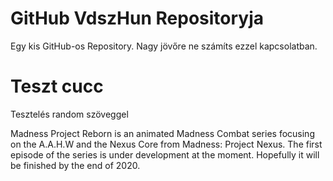 # GitHub VdszHun Repositoryja

Egy kis GitHub-os Repository. Nagy jövőre ne számíts ezzel kapcsolatban.

# Teszt cucc

Tesztelés random szöveggel

Madness Project Reborn is an animated Madness Combat series focusing on the A.A.H.W
 and the Nexus Core from Madness: Project Nexus. The first episode of the series is under 
development at the moment. Hopefully it will be finished by the end of 2020.
